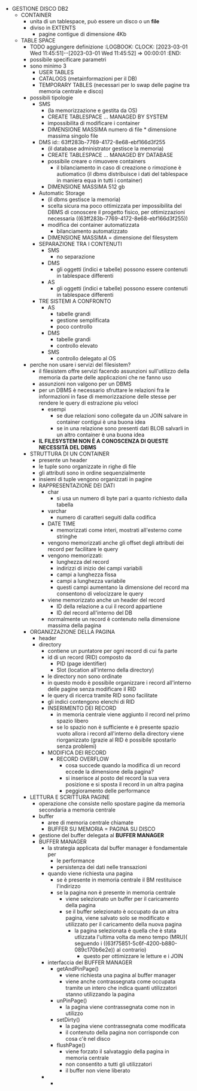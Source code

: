 - GESTIONE DISCO DB2
	- CONTAINER
		- unita di un tablespace, può essere un disco o un **file**
		- diviso in EXTENTS
			- pagine contigue di dimensione 4Kb
	- TABLE SPACE
		- TODO aggiungere definizione
		  :LOGBOOK:
		  CLOCK: [2023-03-01 Wed 11:45:51]--[2023-03-01 Wed 11:45:52] =>  00:00:01
		  :END:
		- possibile specificare parametri
		- sono minimo 3
			- USER TABLES
			- CATALOGS (metainformazioni per il DB)
			- TEMPORARY TABLES (necessari per lo swap delle pagine tra memoria centrale e disco)
		- possibili tipologie
			- SMS
				- (la memorizzazione e gestita da OS)
				- CREATE TABLESPACE ... MANAGED BY SYSTEM
				- impossibilita di modificare i container
				- DIMENSIONE MASSIMA numero di file * dimensione massima singolo file
			- DMS
			  id:: 63ff283b-7769-4172-8e68-ebf166d3f255
				- (il database administrator gestisce la memoria)
				- CREATE TABLESPACE ... MANAGED BY DATABASE
				- possibile creare o rimuovere containers
					- il bilanciamento in caso di creazione o rimozione è autiomatico (il dbms distribuisce i dati del tablespace in maniera equa in tutti i container)
				- DIMENSIONE MASSIMA 512 gb
			- Automatic Storage
				- (il dbms gestisce la memoria)
				- scelta sicura ma poco ottimizzata per impossibilita del DBMS di conoscere il progetto fisico, per ottimizzazioni necessaria ((63ff283b-7769-4172-8e68-ebf166d3f255))
				- modifica dei container automatizzata
					- bilanciamento automatizzato
				- DIMENSIONE MASSIMA = dimensione del filesystem
			- SEPARAZIONE TRA I CONTENUTI
				- SMS
					- no separazione
				- DMS
					- gli oggetti (indici e tabelle) possono essere contenuti in tablespace differenti
				- AS
					- gli oggetti (indici e tabelle) possono essere contenuti in tablespace differenti
			- TRE SISTEMI A CONFRONTO
				- AS
					- tabelle grandi
					- gestione semplificata
					- poco controllo
				- DMS
					- tabelle grandi
					- controllo elevato
				- SMS
					- controllo delegato al OS
		- perche non usare i servizi del filesistem?
			- il filesistem offre servizi facendo assunzioni sull'utilizzo della memoria da parte delle applicazioni che ne fanno uso
			- assunzioni non valgono per un DBMS
			- per un DBMS è necessario sfruttare le relazioni fra le informazioni in fase di memorizzazione delle stesse per rendere le query di estrazione piu veloci
				- esempi
					- se due relazioni sono collegate da un JOIN salvare in container contigui è una buona idea
					- se in una relazione sono presenti dati BLOB salvarli in un altro container è una buona idea
			- **IL FILESYSTEM NON È A CONOSCENZA DI QUESTE NECESSITÀ DEL DBMS**
		- STRUTTURA DI UN CONTAINER
			- presente un header
			- le tuple sono organizzate in righe di file
			- gli attributi sono in ordine sequenzialmente
			- insiemi di tuple vengono organizzati in pagine
			- RAPPRESENTAZIONE DEI DATI
				- char
					- si usa un numero di byte pari a quanto richiesto dalla tabella
				- varchar
					- numero di caratteri seguiti dalla codifica
				- DATE TIME
					- memorizzati come interi, mostrati all'esterno come stringhe
				- vengono memorizzati anche gli offset degli attributi dei record per facilitare le query
				- vengono memorizzati:
					- lunghezza del record
					- indirizzi di inizio dei campi variabili
					- campi a lunghezza fissa
					- campi a lunghezza variabile
					- questi campi aumentano la dimensione del record ma consentono di velocizzare le query
				- viene memorizzato anche un header del record
					- ID della relazione a cui il record appartiene
					- ID del record all'interno del DB
				- normalmente un record è contenuto nella dimensione massima della pagina
		- ORGANIZZAZIONE DELLA PAGINA
			- header
			- directory
				- contiene un puntatore per ogni record di cui fa parte
				- id di un record (RID) composto da
					- PID (page identifier)
					- Slot (location all'interno della directory)
				- le directory non sono ordinate
				- in questo modo è possibile organizzare i record all'interno delle pagine senza modificare il RID
				- le query di ricerca tramite RID sono facilitate
				- gli indici contengono elenchi di RID
				- INSERIMENTO DEI RECORD
					- in memoria centrale viene aggiunto il record nel primo spazio libero
					- se lo spazio non è sufficiente e è presente spazio vuoto allora i record all'interno della directory viene riorganizzato (grazie al RID è possibile spostarlo senza problemi)
				- MODIFICA DEI RECORD
					- RECORD OVERFLOW
						- cosa succede quando la modifica di un record eccede la dimensione della pagina?
						- si inserisce al posto del record la sua vera posizione e si sposta il record in un altra pagina
						- peggioramento delle performance
		- LETTURA E SCRITTURA PAGINE
			- operazione che consiste nello spostare pagine da memoria secondaria a memoria centrale
			- buffer
				- aree di memoria centrale chiamate
				- BUFFER SU MEMORIA = PAGINA SU DISCO
			- gestione del buffer delegata al **BUFFER MANAGER**
			- BUFFER MANAGER
				- la strategia applicata dal buffer manager è fondamentale per
					- le performance
					- persistenza dei dati nelle transazioni
				- quando viene richiesta una pagina
					- se è presente in memoria centrale il BM restituisce l'indirizzo
					- se la pagina non è presente in memoria centrale
						- viene selezionato un buffer per il caricamento della pagina
						- se il buffer selezionato è occupato da un altra pagina, viene salvato solo se modificato e utilizzato per il caricamento della nuova pagina
							- la pagina selezionata è quella che è stata utlizzata l'ultima volta da meno tempo (MRU)( seguendo i ((63f75851-5c6f-4200-b880-089c170b6e2e)) al contrario)
								- questo per ottimizzare le letture e i JOIN
				- interfaccia del BUFFER MANAGER
					- getAndPinPage()
						- viene richiesta una pagina al buffer manager
						- viene anche contrassegnata come occupata tramite un intero che indica quanti utilizzatori stanno utilizzando la pagina
					- unPinPage()
						- la pagina viene contrassegnata come non in utilizzo
					- setDirty()
						- la pagina viene contrassegnata come modificata
						- il contenuto della pagina non corrisponde con cosa c'è nel disco
					- flushPage()
						- viene forzato il salvataggio della pagina in memoria centrale
						- non consentito a tutti gli utilizzatori
						- il buffer non viene liberato
				-
					-